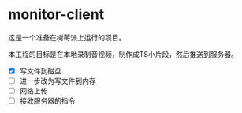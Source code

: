 # monitor-client
这是一个准备在树莓派上运行的项目。  

本工程的目标是在本地录制音视频，制作成TS小片段，然后推送到服务器。

- [x] 写文件到磁盘
- [ ] 进一步改为写文件到内存
- [ ] 网络上传
- [ ] 接收服务器的指令
